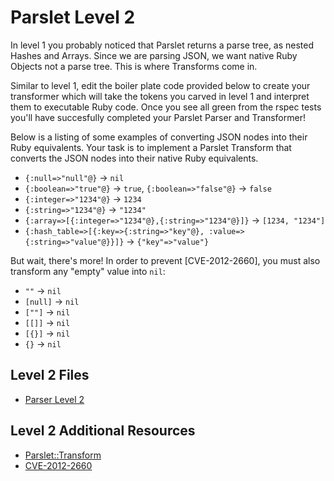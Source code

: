 # Parslet Level 2
In level 1 you probably noticed that Parslet returns a parse tree, as nested Hashes and Arrays.  Since we are parsing JSON, we want native Ruby Objects not a parse tree. This is where Transforms come in.

Similar to level 1, edit the boiler plate code provided below to create your transformer which will take the tokens you carved in level 1 and interpret them to executable Ruby code.  Once you see all green from the rspec tests you'll have succesfully completed your Parslet Parser and Transformer!

Below is a listing of some examples of converting JSON nodes into their Ruby equivalents. Your task is to implement a Parslet Transform that converts the JSON nodes into their native Ruby equivalents.

* `{:null=>"null"@}` -> `nil`
* `{:boolean=>"true"@}` -> `true`, `{:boolean=>"false"@}` -> `false`
* `{:integer=>"1234"@}` -> `1234`
* `{:string=>"1234"@}` -> `"1234"`
* `{:array=>[{:integer=>"1234"@},{:string=>"1234"@}]}` -> `[1234, "1234"]`
* `{:hash_table=>[{:key=>{:string=>"key"@}, :value=>{:string=>"value"@}}]}` ->  `{"key"=>"value"}`

But wait, there's more! In order to prevent [CVE-2012-2660], you must also transform any "empty" value into `nil`:

* `""`      -> `nil`
* `[null]`  -> `nil`
* `[""]`    -> `nil`
* `[[]]`    -> `nil`
* `[{}]`    -> `nil`
* `{}`      -> `nil`

## Level 2 Files
* [Parser Level 2](https://github.com/trailofbits/rubysec/tree/master/parslet/json2)

## Level 2 Additional Resources
* [Parslet::Transform](http://kschiess.github.io/parslet/transform.html)
* [CVE-2012-2660](https://groups.google.com/forum/?fromgroups=#!topic/rubyonrails-security/8SA-M3as7A8)
